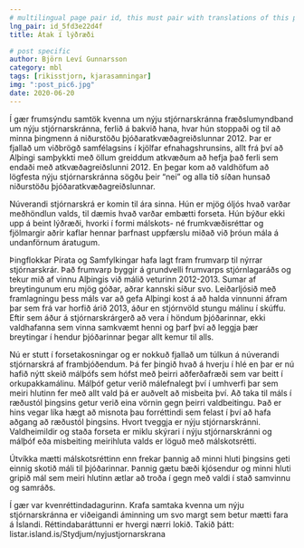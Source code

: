 ```yaml
---
# multilingual page pair id, this must pair with translations of this page. (This name must be unique)
lng_pair: id_5fd3e22d4f
title: Átak í lýðræði

# post specific
author: Björn Leví Gunnarsson
category: mbl
tags: [rikisstjorn, kjarasamningar]
img: ":post_pic6.jpg"
date: 2020-06-20
---
```


Í gær frumsýndu samtök kvenna um nýju stjórnarskránna fræðslumyndband um nýju stjórnarskránna, ferlið á bakvið hana, hvar hún stoppaði og til að minna þingmenn á niðurstöðu þjóðaratkvæðagreiðslunnar 2012. Þar er fjallað um viðbrögð samfélagsins í kjölfar efnahagshrunsins, allt frá því að Alþingi samþykkti með öllum greiddum atkvæðum að hefja það ferli sem endaði með atkvæðagreiðslunni 2012. En þegar kom að valdhöfum að lögfesta nýju stjórnarskránna sögðu þeir “nei” og alla tíð síðan hunsað niðurstöðu þjóðaratkvæðagreiðslunnar.

Núverandi stjórnarskrá er komin til ára sinna. Hún er mjög óljós hvað varðar meðhöndlun valds, til dæmis hvað varðar embætti forseta. Hún býður ekki upp á beint lýðræði, hvorki í formi málskots- né frumkvæðisréttar og fjölmargir aðrir kaflar hennar þarfnast uppfærslu miðað við þróun mála á undanförnum áratugum.

Þingflokkar Pírata og Samfylkingar hafa lagt fram frumvarp til nýrrar stjórnarskrár. Það frumvarp byggir á grundvelli frumvarps stjórnlagaráðs og tekur mið af vinnu Alþingis við málið veturinn 2012-2013. Sumar af breytingunum eru mjög góðar, aðrar kannski síður svo. Leiðarljósið með framlagningu þess máls var að gefa Alþingi kost á að halda vinnunni áfram þar sem frá var horfið árið 2013, áður en stjórnvöld stungu málinu í skúffu. Eftir sem áður á stjórnarskrárgerð að vera í höndum þjóðarinnar, ekki valdhafanna sem vinna samkvæmt henni og þarf því að leggja þær breytingar í hendur þjóðarinnar þegar allt kemur til alls.

Nú er stutt í forsetakosningar og er nokkuð fjallað um túlkun á núverandi stjórnarskrá af frambjóðendum. Þá fer þingið hvað á hverju í hlé en þar er nú hafið nýtt skeið málþófs sem hófst með þeirri aðferðafræði sem var beitt í orkupakkamálinu. Málþóf getur verið málefnalegt því í umhverfi þar sem meiri hlutinn fer með allt vald þá er auðvelt að misbeita því. Að taka til máls í ræðustól þingsins getur verið eina vörnin gegn þeirri valdbeitingu. Það er hins vegar líka hægt að misnota þau forréttindi sem felast í því að hafa aðgang að ræðustól þingsins. Hvort tveggja er nýju stjórnarskránni. Valdheimildir og staða forseta er miklu skýrari í nýju stjórnarskránni og málþóf eða misbeiting meirihluta valds er löguð með málskotsrétti. 

Útvíkka mætti málskotsréttinn enn frekar þannig að minni hluti þingsins geti einnig skotið máli til þjóðarinnar. Þannig gætu bæði kjósendur og minni hluti gripið mál sem meiri hlutinn ætlar að troða í gegn með valdi í stað samvinnu og samráðs. 

Í gær var kvenréttindadagurinn. Krafa samtaka kvenna um nýju stjórnarskránna er viðeigandi áminning um svo margt sem betur mætti fara á Íslandi. Réttindabaráttunni er hvergi nærri lokið. Takið þátt: listar.island.is/Stydjum/nyjustjornarskrana
